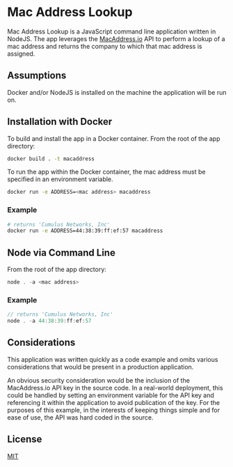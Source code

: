 # Mac Address Lookup

Mac Address Lookup is a JavaScript command line application written in NodeJS. The app leverages the [MacAddress.io](https://macaddress.io) API to perform a lookup of a mac address and returns the company to which that mac address is assigned.

## Assumptions

Docker and/or NodeJS is installed on the machine the application will be run on.

## Installation with Docker

To build and install the app in a Docker container. From the root of the app directory:

```bash
docker build . -t macaddress
```

To run the app within the Docker container, the mac address must be specified in an environment variable.
```bash
docker run -e ADDRESS=<mac address> macaddress
```
### Example
```bash
# returns 'Cumulus Networks, Inc'
docker run -e ADDRESS=44:38:39:ff:ef:57 macaddress
```

## Node via Command Line
From the root of the app directory:
```javascript
node . -a <mac address>
```
### Example
```javascript
// returns 'Cumulus Networks, Inc'
node . -a 44:38:39:ff:ef:57
```

## Considerations

This application was written quickly as a code example and omits various considerations that would be present in a production application.

An obvious security consideration would be the inclusion of the MacAddress.io API key in the source code. In a real-world deployment, this could be handled by setting an environment variable for the API key and referencing it within the application to avoid publication of the key. For the purposes of this example, in the interests of keeping things simple and for ease of use, the API was hard coded in the source.

## License
[MIT](https://choosealicense.com/licenses/mit/)
